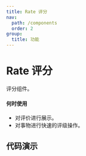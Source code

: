 ```yaml
---
title: Rate 评分
nav:
  path: /components
  order: 2
group:
  title: 功能
---
```


# Rate 评分

评分组件。

#### 何时使用

- 对评价进行展示。
- 对事物进行快速的评级操作。

## 代码演示

<code src="./demo/index1.tsx" />
